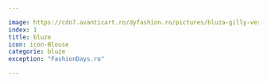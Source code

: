 ```yaml
---

image: https://cdn7.avanticart.ro/dyfashion.ro/pictures/bluza-gilly-verde-in-croi-lejer-185229-4.jpeg
index: 1
title: bluze
icon: icon-Blouse
categorie: bluze
exception: "FashionDays.ro"

---
```


